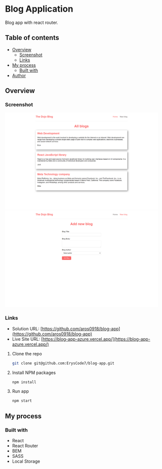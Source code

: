 # Blog Application

Blog app with react router.

## Table of contents

- [Overview](#overview)
  - [Screenshot](#screenshot)
  - [Links](#links)
- [My process](#my-process)
  - [Built with](#built-with)
- [Author](#author)

## Overview

### Screenshot

![](./screenshots/blogs.png)
![](./screenshots/create-blogs.png)

### Links

- Solution URL: [https://github.com/aros0918/blog-app](https://github.com/aros0918/blog-app)
- Live Site URL: [https://blog-app-azure.vercel.app/](https://blog-app-azure.vercel.app/)

1. Clone the repo

   ```sh
   git clone git@github.com:ErysCode7/blog-app.git
   ```

2. Install NPM packages

   ```sh
   npm install
   ```

3. Run app

   ```sh
   npm start
   ```

## My process

### Built with

- React
- React Router
- BEM
- SASS
- Local Storage

